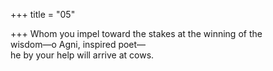 +++
title = "05"

+++
Whom you impel toward the stakes at the winning of the  
wisdom—o Agni, inspired poet—  
he by your help will arrive at cows.  